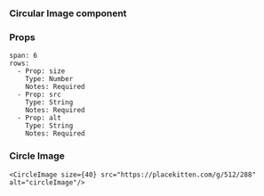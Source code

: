 ### Circular Image component

### Props

```table
span: 6
rows:
  - Prop: size
    Type: Number
    Notes: Required
  - Prop: src
    Type: String
    Notes: Required
  - Prop: alt
    Type: String
    Notes: Required
```

### Circle Image

```react
<CircleImage size={40} src="https://placekitten.com/g/512/288" alt="circleImage"/>
```
